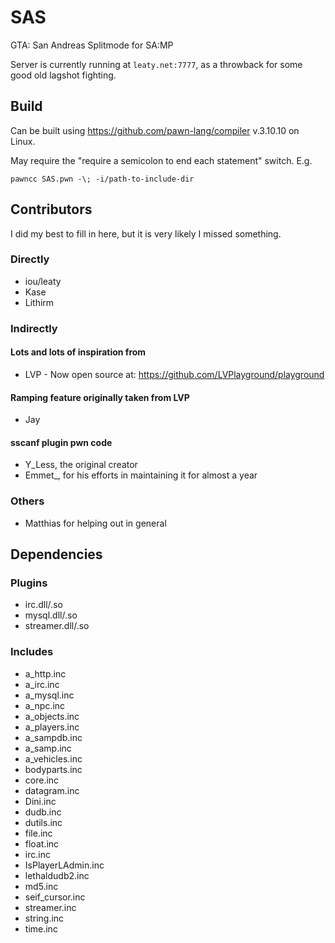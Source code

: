 # SAS
GTA: San Andreas Splitmode for SA:MP

Server is currently running at `leaty.net:7777`, as a throwback for some good old lagshot fighting.

## Build
Can be built using https://github.com/pawn-lang/compiler v.3.10.10 on Linux.

May require the "require a semicolon to end each statement" switch. E.g.
```
pawncc SAS.pwn -\; -i/path-to-include-dir
```

## Contributors
I did my best to fill in here, but it is very likely I missed something.

### Directly
* iou/leaty
* Kase
* Lithirm

### Indirectly

#### Lots and lots of inspiration from
* LVP - Now open source at: https://github.com/LVPlayground/playground

#### Ramping feature originally taken from LVP
* Jay

#### sscanf plugin pwn code
* Y_Less, the original creator
* Emmet\_, for his efforts in maintaining it for almost a year

### Others
* Matthias for helping out in general

## Dependencies
### Plugins
* irc.dll/.so
* mysql.dll/.so
* streamer.dll/.so
### Includes
* a_http.inc
* a_irc.inc
* a_mysql.inc
* a_npc.inc
* a_objects.inc
* a_players.inc
* a_sampdb.inc
* a_samp.inc
* a_vehicles.inc
* bodyparts.inc
* core.inc
* datagram.inc
* Dini.inc
* dudb.inc
* dutils.inc
* file.inc
* float.inc
* irc.inc
* IsPlayerLAdmin.inc
* lethaldudb2.inc
* md5.inc
* seif_cursor.inc
* streamer.inc
* string.inc
* time.inc
